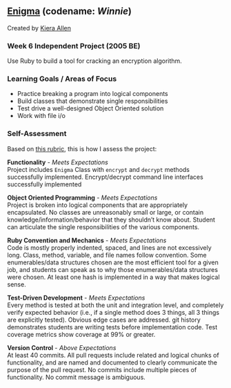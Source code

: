 ## [Enigma](https://backend.turing.io/module1/projects/enigma/index) (codename: _Winnie_)<br/>
Created by [Kiera Allen](https://github.com/KieraAllen)

### Week 6 Independent Project (2005 BE)
Use Ruby to build a tool for cracking an encryption algorithm.

### Learning Goals / Areas of Focus
- Practice breaking a program into logical components
- Build classes that demonstrate single responsibilities
- Test drive a well-designed Object Oriented solution
- Work with file i/o

### Self-Assessment
Based on [this rubric](https://backend.turing.io/module1/projects/enigma/rubric), this is how I assess the project:

**Functionality** - *Meets Expectations*  
Project includes `Enigma` Class with `encrypt` and `decrypt` methods successfully implemented. Encrypt/decrypt command line interfaces successfully implemented  

**Object Oriented Programming** - *Meets Expectations*  
Project is broken into logical components that are appropriately encapsulated. No classes are unreasonably small or large, or contain knowledge/information/behavior that they shouldn’t know about. Student can articulate the single responsibilities of the various components.

**Ruby Convention and Mechanics** - *Meets Expectations*  
Code is mostly properly indented, spaced, and lines are not excessively long. Class, method, variable, and file names follow convention. Some enumerables/data structures chosen are the most efficient tool for a given job, and students can speak as to why those enumerables/data structures were chosen. At least one hash is implemented in a way that makes logical sense.

**Test-Driven Development** - *Meets Expectations*  
Every method is tested at both the unit and integration level, and completely verify expected behavior (i.e., if a single method does 3 things, all 3 things are explicitly tested). Obvious edge cases are addressed. git history demonstrates students are writing tests before implementation code. Test coverage metrics show coverage at 99% or greater.  

**Version Control** - *Above Expectations*  
At least 40 commits. All pull requests include related and logical chunks of functionality, and are named and documented to clearly communicate the purpose of the pull request. No commits include multiple pieces of functionality. No commit message is ambiguous.
